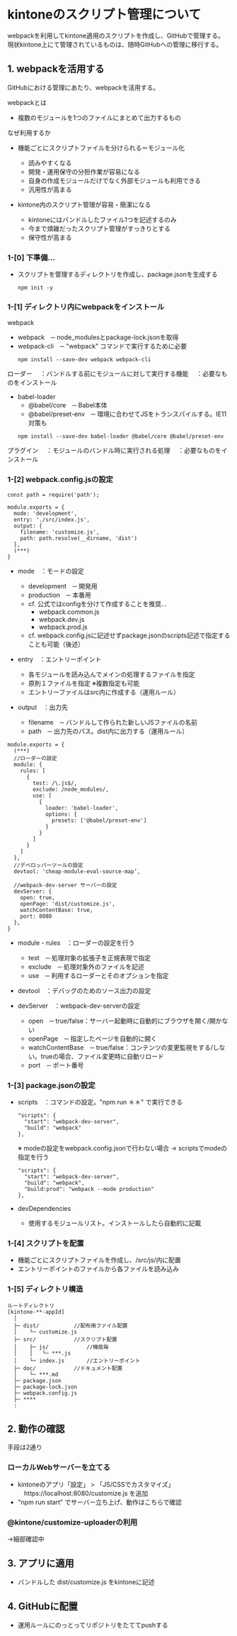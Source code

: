 # kintoneのスクリプト管理について

webpackを利用してkintone適用のスクリプトを作成し、GitHubで管理する。
現状kintone上にて管理されているものは、随時GitHubへの管理に移行する。


## 1. webpackを活用する
GitHubにおける管理にあたり、webpackを活用する。

webpackとは
* 複数のモジュールを1つのファイルにまとめて出力するもの

なぜ利用するか
* 機能ごとにスクリプトファイルを分けられる＝モジュール化
  * 読みやすくなる
  * 開発・運用保守の分担作業が容易になる
  * 自身の作成モジュールだけでなく外部モジュールも利用できる
  * 汎用性が高まる

* kintone内のスクリプト管理が容易・簡潔になる
  * kintoneにはバンドルしたファイル1つを記述するのみ
  * 今まで煩雑だったスクリプト管理がすっきりとする
  * 保守性が高まる


### 1-[0] 下準備…
* スクリプトを管理するディレクトリを作成し、package.jsonを生成する
  ```
  npm init -y
  ```

### 1-[1] ディレクトリ内にwebpackをインストール

webpack
* webpack　─ node_modulesとpackage-lock.jsonを取得
* webpack-cli　─ "webpack" コマンドで実行するために必要
  ```
  npm install --save-dev webpack webpack-cli
  ```

ローダー
　：バンドルする前にモジュールに対して実行する機能
　：必要なものをインストール

* babel-loader
  * @babel/core　─ Babel本体
  * @babel/preset-env　─ 環境に合わせてJSをトランスパイルする。IE11対策も
  ```
  npm install --save-dev babel-loader @babel/core @babel/preset-env 
  ```

プラグイン 
　：モジュールのバンドル時に実行される処理
　：必要なものをインストール


### 1-[2] webpack.config.jsの設定

```
const path = require('path');

module.exports = {
  mode: 'development',
  entry: './src/index.js',
  output: {
    filename: 'customize.js',
    path: path.resolve(__dirname, 'dist')
  },
  (***)
}
```

* mode　：モードの設定
  * development　─ 開発用
  * production　─ 本番用
  * cf. 公式ではconfigを分けて作成することを推奨…
    * webpack.common.js
    * webpack.dev.js
    * webpack.prod.js
  * cf. webpack.config.jsに記述せずpackage.jsonのscripts記述で指定することも可能（後述）

* entry　：エントリーポイント
  * 各モジュールを読み込んでメインの処理するファイルを指定
  * 原則１ファイルを指定 ※複数指定も可能
  * エントリーファイルはsrc内に作成する（運用ルール）

* output　：出力先
  * filename　─ バンドルして作られた新しいJSファイルの名前
  * path　─ 出力先のパス。dist内に出力する（運用ルール）


```
module.exports = {
  (***)
  //ローダーの設定
  module: {
    rules: [
      {
        test: /\.js$/,
        exclude: /node_modules/,
        use: [
          {
            loader: 'babel-loader',
            options: {
              presets: ['@babel/preset-env']
            }
          }
        ]
      }
    ]
  },
  //デベロッパーツールの設定
  devtool: 'cheap-module-eval-source-map’,

  //webpack-dev-server サーバーの設定
  devServer: {
    open: true,
    openPage: 'dist/customize.js',
    watchContentBase: true,
    port: 8080
  },
}
```

* module - rules　：ローダーの設定を行う
  * test　─ 処理対象の拡張子を正規表現で指定
  * exclude　─ 処理対象外のファイルを記述
  * use　─ 利用するローダーとそのオプションを指定


* devtool　：デバッグのためのソース出力の設定


* devServer　：webpack-dev-serverの設定
  * open　─ true/false：サーバー起動時に自動的にブラウザを開く/開かない
  * openPage　─ 指定したページを自動的に開く
  * watchContentBase　─ true/false：コンテンツの変更監視をする/しない。trueの場合、ファイル変更時に自動リロード
  * port　─ ポート番号


### 1-[3] package.jsonの設定
* scripts　：コマンドの設定。"npm run ＊＊" で実行できる
  ```
  "scripts": {
    "start": "webpack-dev-server",
    "build": "webpack"
  },
  ```

  ※ modeの設定をwebpack.config.jsonで行わない場合
  → scriptsでmodeの指定を行う
    ```
    "scripts": {
      "start": "webpack-dev-server",
      "build": "webpack",
      "build:prod": "webpack --mode production"
    },
    ```

* devDependencies
  * 使用するモジュールリスト。インストールしたら自動的に記載


### 1-[4] スクリプトを配置
* 機能ごとにスクリプトファイルを作成し、/src/js/内に配置
* エントリーポイントのファイルから各ファイルを読み込み


### 1-[5] ディレクトリ構造
```
ルートディレクトリ
[kintone-**-appId]
  │
  ├─ dist/           //配布用ファイル配置
  │    └─ customize.js
  ├─ src/            //スクリプト配置
  │    ├─ js/            //機能毎
  │    │   └─ ***.js
  │    └─ index.js       //エントリーポイント
  ├─ doc/            //ドキュメント配置
  │    └─ ***.md
  ├─ package.json
  ├─ package-lock.json
  ├─ webpack.config.js
  ├─ ****
  :
```

## 2. 動作の確認
手段は2通り

### ローカルWebサーバーを立てる
* kintoneのアプリ「設定」 > 「JS/CSSでカスタマイズ」
　https://localhost:8080/customize.js を追加
* "npm run start" でサーバー立ち上げ、動作はこちらで確認

### @kintone/customize-uploaderの利用
→細部確認中


## 3. アプリに適用
* バンドルした dist/customize.js をkintoneに記述


## 4. GitHubに配置
* 運用ルールにのっとってリポジトリをたててpushする
